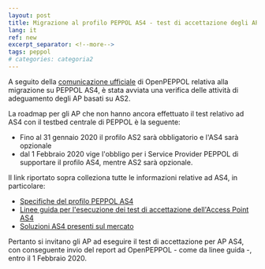 ```yaml
---
layout: post
title: Migrazione al profilo PEPPOL AS4 - test di accettazione degli AP AS4
lang: it
ref: new
excerpt_separator: <!--more-->
tags: peppol
# categories: categoria2
---
```


A seguito della [comunicazione ufficiale](https://peppol.eu/support-for-the-peppol-as4-profile-mandatory-in-the-peppol-edelivery-network-from-1-february-2020/)
di OpenPEPPOL relativa alla migrazione su PEPPOL AS4, è stata avviata
una verifica delle attività di adeguamento degli AP basati su AS2.

La roadmap per gli AP che non hanno ancora effettuato il test relativo ad AS4 con il testbed centrale di PEPPOL è la seguente:

- Fino al 31 gennaio 2020 il profilo AS2 sarà obbligatorio e l'AS4 sarà opzionale
- dal 1 Febbraio 2020 vige l'obbligo per i Service Provider PEPPOL di supportare il profilo AS4, mentre AS2 sarà opzionale.

Il link riportato sopra colleziona tutte le informazioni relative ad AS4, in particolare:

- [Specifiche del profilo PEPPOL AS4](http://docs.peppol.eu/edelivery/as4/specification/)
- [Linee guida per l'esecuzione dei test di accettazione dell'Access Point AS4](https://peppol.eu/downloads/ap-guidelines/)
- [Soluzioni AS4 presenti sul mercato](https://ec.europa.eu/cefdigital/wiki/display/CEFDIGITAL/eDelivery+AS4+conformant+solutions)

Pertanto si invitano gli AP ad eseguire il test di accettazione per AP AS4, con conseguente invio del report ad OpenPEPPOL - come da linee guida -, entro il 1 Febbraio 2020.
